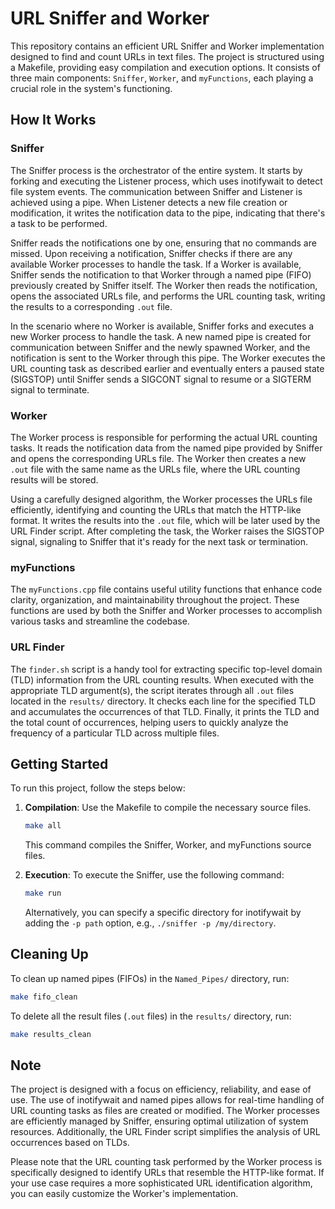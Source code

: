 # URL Sniffer and Worker

This repository contains an efficient URL Sniffer and Worker implementation designed to find and count URLs in text files. The project is structured using a Makefile, providing easy compilation and execution options. It consists of three main components: `Sniffer`, `Worker`, and `myFunctions`, each playing a crucial role in the system's functioning.

## How It Works

### Sniffer

The Sniffer process is the orchestrator of the entire system. It starts by forking and executing the Listener process, which uses inotifywait to detect file system events. The communication between Sniffer and Listener is achieved using a pipe. When Listener detects a new file creation or modification, it writes the notification data to the pipe, indicating that there's a task to be performed.

Sniffer reads the notifications one by one, ensuring that no commands are missed. Upon receiving a notification, Sniffer checks if there are any available Worker processes to handle the task. If a Worker is available, Sniffer sends the notification to that Worker through a named pipe (FIFO) previously created by Sniffer itself. The Worker then reads the notification, opens the associated URLs file, and performs the URL counting task, writing the results to a corresponding `.out` file.

In the scenario where no Worker is available, Sniffer forks and executes a new Worker process to handle the task. A new named pipe is created for communication between Sniffer and the newly spawned Worker, and the notification is sent to the Worker through this pipe. The Worker executes the URL counting task as described earlier and eventually enters a paused state (SIGSTOP) until Sniffer sends a SIGCONT signal to resume or a SIGTERM signal to terminate.

### Worker

The Worker process is responsible for performing the actual URL counting tasks. It reads the notification data from the named pipe provided by Sniffer and opens the corresponding URLs file. The Worker then creates a new `.out` file with the same name as the URLs file, where the URL counting results will be stored.

Using a carefully designed algorithm, the Worker processes the URLs file efficiently, identifying and counting the URLs that match the HTTP-like format. It writes the results into the `.out` file, which will be later used by the URL Finder script. After completing the task, the Worker raises the SIGSTOP signal, signaling to Sniffer that it's ready for the next task or termination.

### myFunctions

The `myFunctions.cpp` file contains useful utility functions that enhance code clarity, organization, and maintainability throughout the project. These functions are used by both the Sniffer and Worker processes to accomplish various tasks and streamline the codebase.

### URL Finder

The `finder.sh` script is a handy tool for extracting specific top-level domain (TLD) information from the URL counting results. When executed with the appropriate TLD argument(s), the script iterates through all `.out` files located in the `results/` directory. It checks each line for the specified TLD and accumulates the occurrences of that TLD. Finally, it prints the TLD and the total count of occurrences, helping users to quickly analyze the frequency of a particular TLD across multiple files.

## Getting Started

To run this project, follow the steps below:

1. **Compilation**: Use the Makefile to compile the necessary source files.

   ```bash
   make all
   ```

   This command compiles the Sniffer, Worker, and myFunctions source files.

2. **Execution**: To execute the Sniffer, use the following command:

   ```bash
   make run
   ```

   Alternatively, you can specify a specific directory for inotifywait by adding the `-p path` option, e.g., `./sniffer -p /my/directory`.

## Cleaning Up

To clean up named pipes (FIFOs) in the `Named_Pipes/` directory, run:

```bash
make fifo_clean
```

To delete all the result files (`.out` files) in the `results/` directory, run:

```bash
make results_clean
```

## Note

The project is designed with a focus on efficiency, reliability, and ease of use. The use of inotifywait and named pipes allows for real-time handling of URL counting tasks as files are created or modified. The Worker processes are efficiently managed by Sniffer, ensuring optimal utilization of system resources. Additionally, the URL Finder script simplifies the analysis of URL occurrences based on TLDs.

Please note that the URL counting task performed by the Worker process is specifically designed to identify URLs that resemble the HTTP-like format. If your use case requires a more sophisticated URL identification algorithm, you can easily customize the Worker's implementation.
